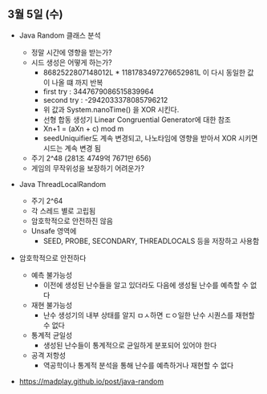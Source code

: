 
## 3월 5일 (수)

- Java Random 클래스 분석
	- 정말 시간에 영향을 받는가?
	- 시드 생성은 어떻게 하는가?
		- 8682522807148012L  * 1181783497276652981L 이 다시 동일한 값이 나올 떄 까지 반복
		- first try : 3447679086515839964
		- second try : -2942033378085796212
		- 위 값과 System.nanoTime() 을 XOR 시킨다.
		- 선형 합동 생성기 Linear Congruential Generator에 대한 참조
		- Xn+1 = (aXn + c) mod m
		- seedUniquifier도 계속 변경되고, 나노타임에 영향을 받아서 XOR 시키면 시드는 계속 변경 됨
	- 주기 2^48 (281조 4749억 7671만 656)
	- 게임의 무작위성을 보장하기 어려운가?

- Java ThreadLocalRandom
	- 주기 2^64
	- 각 스레드 별로 고립됨
	- 암호학적으로 안전하진 않음
	- Unsafe 영역에
		- SEED, PROBE, SECONDARY, THREADLOCALS 등을 저장하고 사용함

- 암호학적으로 안전하다
	- 예측 불가능성
		- 이전에 생성된 난수들을 알고 있더라도 다음에 생성될 난수를 예측할 수 없다
	- 재현 불가능성
		- 난수 생성기의 내부 상태를 알지 ㅁㅅ하면 ㄷㅇ일한 난수 시퀀스를 재현할 수 없다
	- 통계적 균일성
		- 생성된 난수들이 통계적으로 균일하게 분포되어 있어야 한다
	- 공격 저항성
		- 역공학이나 통계적 분석을 통해 난수를 예측하거나 재현할 수 없다

- https://madplay.github.io/post/java-random